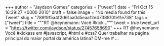 
+++
author = "Jaydson Gomes"
categories = ["tweet"]
date = "Fri Oct 15 16:29:27 +0000 2010"
draft = false
image = "No media found for this Tweet"
slug = "789f9f5a4f2d61aa0d5eaaf2e4738810fe11e738"
tags = ["tweet"]
title = """RT @heynemann: Você #kick..."""
tweet = true
tweet_url = "https://twitter.com/jaydson/status/27457658690"
+++
RT @heynemann: Você #kickass em #javascript, #html e #css? Quer trabalhar na página principal do maior portal da américa latina? DM-me # ...
